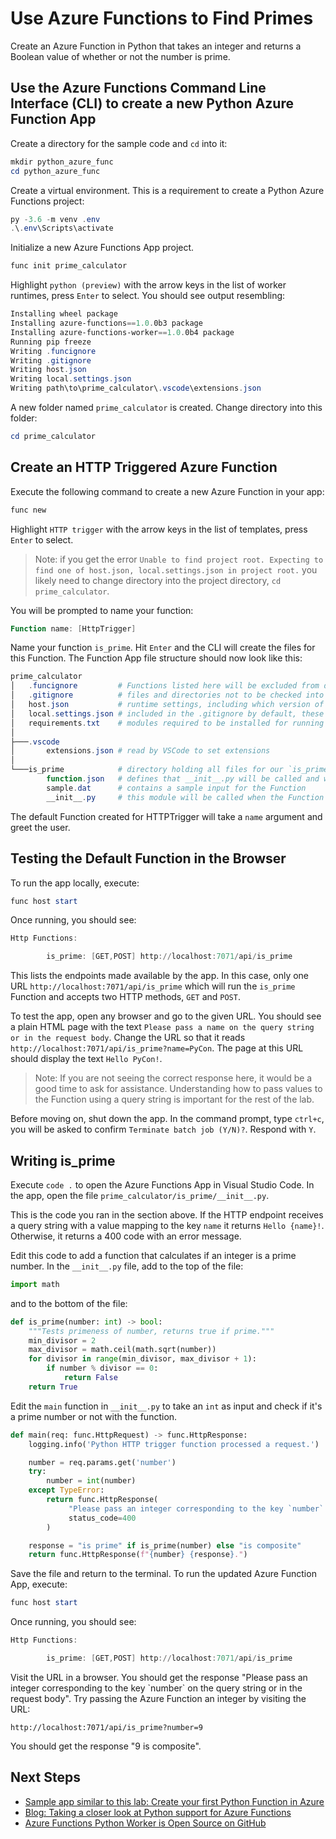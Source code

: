 # Use Azure Functions to Find Primes

Create an Azure Function in Python that takes an integer and returns a Boolean value of whether or not the number is prime.

## Use the Azure Functions Command Line Interface (CLI) to create a new Python Azure Function App

Create a directory for the sample code and `cd` into it:

``` powershell
mkdir python_azure_func
cd python_azure_func
```

Create a virtual environment. This is a requirement to create a Python Azure Functions project:  

``` powershell
py -3.6 -m venv .env
.\.env\Scripts\activate
```

Initialize a new Azure Functions App project.

``` powershell
func init prime_calculator
```

Highlight `python (preview)` with the arrow keys in the list of worker runtimes, press `Enter` to select.  You should see output resembling:

``` powershell
Installing wheel package
Installing azure-functions==1.0.0b3 package
Installing azure-functions-worker==1.0.0b4 package
Running pip freeze
Writing .funcignore
Writing .gitignore
Writing host.json
Writing local.settings.json
Writing path\to\prime_calculator\.vscode\extensions.json
```

A new folder named `prime_calculator` is created. Change directory into this folder:

``` powershell
cd prime_calculator
```

## Create an HTTP Triggered Azure Function

Execute the following command to create a new Azure Function in your app:

``` powershell
func new
```

Highlight `HTTP trigger` with the arrow keys in the list of templates, press `Enter` to select.

> Note: if you get the error
> `Unable to find project root. Expecting to find one of host.json, local.settings.json in project root.`
> you likely need to change directory into the project directory, `cd prime_calculator`.

You will be prompted to name your function:

``` powershell
Function name: [HttpTrigger]
```

Name your function `is_prime`. Hit `Enter` and the CLI will create the files for this Function. The Function App file structure should now look like this:

``` powershell
prime_calculator
│   .funcignore         # Functions listed here will be excluded from deployment
│   .gitignore          # files and directories not to be checked into source control
│   host.json           # runtime settings, including which version of Azure Functions to use
│   local.settings.json # included in the .gitignore by default, these settings will be used when running locally
│   requirements.txt    # modules required to be installed for running the Function App
│
├───.vscode
│       extensions.json # read by VSCode to set extensions
│
└───is_prime            # directory holding all files for our `is_prime` Function
        function.json   # defines that __init__.py will be called and which bindings are used
        sample.dat      # contains a sample input for the Function
        __init__.py     # this module will be called when the Function is run
```

The default Function created for HTTPTrigger will take a `name` argument and greet the user.  

## Testing the Default Function in the Browser

To run the app locally, execute:

``` powershell
func host start
```

Once running, you should see:

``` powershell
Http Functions:

        is_prime: [GET,POST] http://localhost:7071/api/is_prime
```

This lists the endpoints made available by the app. In this case, only one URL `http://localhost:7071/api/is_prime` which will run the `is_prime` Function and accepts two HTTP methods, `GET` and `POST`.

To test the app, open any browser and go to the given URL. You should see a plain HTML page with the text `Please pass a name on the query string or in the request body`. Change the URL so that it reads `http://localhost:7071/api/is_prime?name=PyCon`. The page at this URL should display the text `Hello PyCon!`.

> Note: If you are not seeing the correct response here, it would be a good time to ask for assistance. Understanding how to pass values to the Function using a query string is important for the rest of the lab.

Before moving on, shut down the app. In the command prompt, type `ctrl+c`, you will be asked to confirm `Terminate batch job (Y/N)?`. Respond with `Y`.

## Writing is_prime

Execute `code .` to open the Azure Functions App in Visual Studio Code. In the app, open the file `prime_calculator/is_prime/__init__.py`.

This is the code you ran in the section above. If the HTTP endpoint receives a query string with a value mapping to the key `name` it returns `Hello {name}!`. Otherwise, it returns a 400 code with an error message.

Edit this code to add a function that calculates if an integer is a prime number. In the `__init__.py` file, add to the top of the file:

``` python
import math
```

and to the bottom of the file:

``` python
def is_prime(number: int) -> bool:
    """Tests primeness of number, returns true if prime."""
    min_divisor = 2
    max_divisor = math.ceil(math.sqrt(number))
    for divisor in range(min_divisor, max_divisor + 1):
        if number % divisor == 0:
            return False
    return True
```

Edit the `main` function in `__init__.py` to take an `int` as input and check if it's a prime number or not with the function.

``` python
def main(req: func.HttpRequest) -> func.HttpResponse:
    logging.info('Python HTTP trigger function processed a request.')

    number = req.params.get('number')
    try:
        number = int(number)
    except TypeError:
        return func.HttpResponse(
             "Please pass an integer corresponding to the key `number` on the query string or in the request body",
             status_code=400
        )

    response = "is prime" if is_prime(number) else "is composite"
    return func.HttpResponse(f"{number} {response}.")
```

Save the file and return to the terminal. To run the updated Azure Function App, execute:

``` powershell
func host start
```

Once running, you should see:  

``` powershell
Http Functions:

        is_prime: [GET,POST] http://localhost:7071/api/is_prime
```

Visit the URL in a browser. You should get the response "Please pass an integer corresponding to the key \`number\` on the query string or in the request body". Try passing the Azure Function an integer by visiting the URL:

``` url
http://localhost:7071/api/is_prime?number=9
```

You should get the response "9 is composite".

## Next Steps

- [Sample app similar to this lab: Create your first Python Function in Azure](https://docs.microsoft.com/en-us/azure/azure-functions/functions-create-first-function-python)
- [Blog: Taking a closer look at Python support for Azure Functions](https://azure.microsoft.com/en-us/blog/taking-a-closer-look-at-python-support-for-azure-functions/)
- [Azure Functions Python Worker is Open Source on GitHub](https://github.com/Azure/azure-functions-python-worker)
